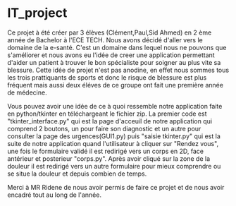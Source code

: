 # IT_project
Ce projet à été créer par 3 élèves (Clément,Paul,Sid Ahmed) en 2 ème année de Bachelor à l'ECE TECH.
Nous avons décidé d'aller vers le domaine de la e-santé. C'est un domaine dans lequel nous ne pouvons que s'améliorer et nous avons eu l'idée de creer une application permettant d'aider un patient à trouver le bon spécialiste pour soigner au plus vite sa blessure. 
Cette idée de projet n'est pas anodine, en effet nous sommes tous les trois prattiquants de sports et donc le risque de blessure est plus fréquent mais aussi deux éléves de ce groupe ont fait une première année de médecine. 

Vous pouvez avoir une idée de ce à quoi ressemble notre application faite en python/tkinter en téléchargeant le fichier zip. 
La premier code est "tkinter_interface.py" qui est la page d'acceuil de notre application qui comprend 2 boutons, un pour faire son diagnostic et un autre pour consulter la page des urgences(GUI1.py) puis "saisie tkinter.py" qui est la suite de notre application quand l'utilisateur à cliquer sur "Rendez vous", une fois le formulaire validé il est redirigé vers un corps en 2D, face antérieur et posterieur "corps.py". Après avoir cliqué sur la zone de la douleur il est redirigé vers un autre formulaire pour mieux comprendre ou se situe la douleur et depuis combien de temps. 

Merci à MR Ridene de nous avoir permis de faire ce projet et de nous avoir encadré tout au long de l'année. 
